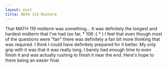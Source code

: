 ```yaml
---
layout: post
title: MATH 119 Midterm
---
```


That MATH 119 midterm was something... 
It was definitely the longest and hardest midterm that I've had (so far, * 106 :( * ) I feel that even though most of the questions
were "fair" there was definitely a fair bit more thinking that was required. I think I could have definitely prepared for it better.
My only grip with it was that it was really long. I barely had enough time to even finish it and was actually rushing to finish it 
near the end. Here's hope to there being an easier final. 
